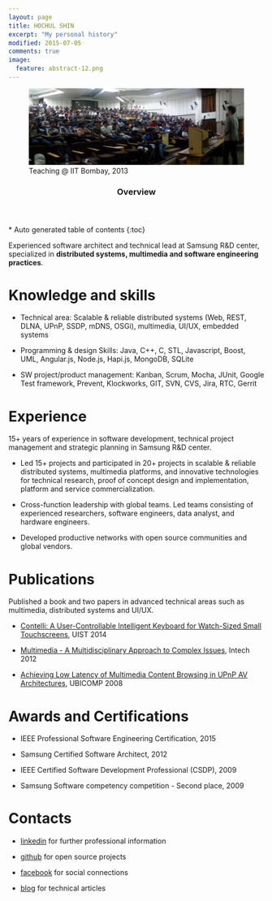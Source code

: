 ```yaml
---
layout: page
title: HOCHUL SHIN
excerpt: "My personal history"
modified: 2015-07-05
comments: true
image:
  feature: abstract-12.png
---
```


<figure>
    <img src="/images/IITBombay.png"></a>
    <figcaption> Teaching @ IIT Bombay, 2013 </figcaption>
</figure>

<section id="table-of-contents" class="toc">
  <header>
    <h3>Overview</h3>
  </header>
<div id="drawer" markdown="1">
*  Auto generated table of contents
{:toc}
</div>
</section><!-- /#table-of-contents -->


Experienced software architect and technical lead at Samsung R&D center, specialized in **distributed systems, multimedia and software engineering practices**.


# Knowledge and skills #

- Technical area: Scalable & reliable distributed systems (Web, REST, DLNA, UPnP, SSDP, mDNS, OSGi), multimedia, UI/UX, embedded systems

- Programming & design Skills:  Java, C++, C, STL, Javascript, Boost, UML, Angular.js, Node.js, Hapi.js, MongoDB, SQLite 

- SW project/product management: Kanban, Scrum, Mocha, JUnit, Google Test framework, Prevent, Klockworks, GIT, SVN, CVS, Jira, RTC, Gerrit


# Experience

15+ years of experience in software development, technical project management and strategic planning in Samsung R&D center. 
 
- Led 15+ projects and participated in 20+ projects in scalable & reliable distributed systems, multimedia platforms, and innovative technologies for technical research, proof of concept design and implementation, platform and service commercialization. 

- Cross-function leadership with global teams. Led teams consisting of experienced researchers, software engineers, data analyst, and hardware engineers. 

- Developed productive networks with open source communities and global vendors. 


# Publications

Published a book and two papers in advanced technical areas such as multimedia, distributed systems and UI/UX. 

- [Contelli: A User-Controllable Intelligent Keyboard for Watch-Sized Small Touchscreens](http://www.acm.org/uist/uist2014/), UIST 2014

- [Multimedia - A Multidisciplinary Approach to Complex Issues](http://www.intechopen.com/books/multimedia-a-multidisciplinary-approach-to-complex-issues), Intech 2012 

- [Achieving Low Latency of Multimedia Content Browsing in UPnP AV Architectures](http://ieeexplore.ieee.org), UBICOMP 2008


# Awards and Certifications

- IEEE Professional Software Engineering Certification, 2015

- Samsung Certified Software Architect, 2012

- IEEE Certified Software Development Professional (CSDP), 2009

- Samsung Software competency competition - Second place, 2009 


# Contacts

- [linkedin](https://kr.linkedin.com/in/hochulshin0) for further professional information

- [github](https://github.com/dakoo) for open source projects

- [facebook](https://www.facebook.com/hochul.shin0) for social connections

- [blog](http://hochulshin.com) for technical articles 
